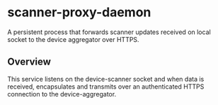 # scanner-proxy-daemon

A persistent process that forwards scanner updates received on local socket to the device aggregator over HTTPS.

## Overview

This service listens on the device-scanner socket and when data is received, encapsulates and transmits over an authenticated HTTPS connection to the device-aggregator.
